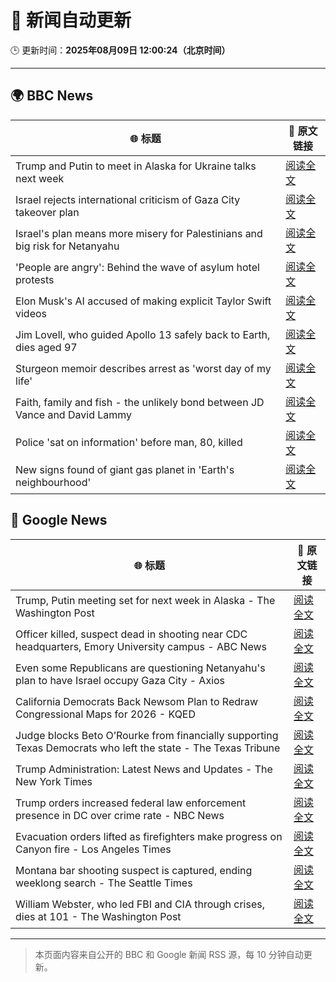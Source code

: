 # 🧠 新闻自动更新

🕒 更新时间：**2025年08月09日 12:00:24（北京时间）**

---

## 🌍 BBC News

| 🌐 标题 | 🔗 原文链接 |
|--------|-------------|
| Trump and Putin to meet in Alaska for Ukraine talks next week | [阅读全文](https://www.bbc.com/news/articles/c1dxed639n7o?at_medium=RSS&at_campaign=rss) |
| Israel rejects international criticism of Gaza City takeover plan | [阅读全文](https://www.bbc.com/news/articles/c207p49wrypo?at_medium=RSS&at_campaign=rss) |
| Israel's plan means more misery for Palestinians and big risk for Netanyahu | [阅读全文](https://www.bbc.com/news/articles/cvgv9jj9np7o?at_medium=RSS&at_campaign=rss) |
| 'People are angry': Behind the wave of asylum hotel protests | [阅读全文](https://www.bbc.com/news/articles/c4gerg74y71o?at_medium=RSS&at_campaign=rss) |
| Elon Musk's AI accused of making explicit Taylor Swift videos | [阅读全文](https://www.bbc.com/news/articles/cwye62e1ndjo?at_medium=RSS&at_campaign=rss) |
| Jim Lovell, who guided Apollo 13 safely back to Earth, dies aged 97 | [阅读全文](https://www.bbc.com/news/articles/cl7y8zq5xpno?at_medium=RSS&at_campaign=rss) |
| Sturgeon memoir describes arrest as 'worst day of my life' | [阅读全文](https://www.bbc.com/news/articles/clyv8n0v75vo?at_medium=RSS&at_campaign=rss) |
| Faith, family and fish - the unlikely bond between JD Vance and David Lammy | [阅读全文](https://www.bbc.com/news/articles/czr68vde7nvo?at_medium=RSS&at_campaign=rss) |
| Police 'sat on information' before man, 80, killed | [阅读全文](https://www.bbc.com/news/articles/cgern08j998o?at_medium=RSS&at_campaign=rss) |
| New signs found of giant gas planet in 'Earth's neighbourhood' | [阅读全文](https://www.bbc.com/news/articles/cx2xezw3dkpo?at_medium=RSS&at_campaign=rss) |

## 📰 Google News

| 🌐 标题 | 🔗 原文链接 |
|--------|-------------|
| Trump, Putin meeting set for next week in Alaska - The Washington Post | [阅读全文](https://news.google.com/rss/articles/CBMihgFBVV95cUxOMU9SN2ZPNkgzVjNLTGd4cS1HQkhFejNkbkpZV1IyMDAyekVoc2xNejdrdVpBLUVTNXJIb2REN3pzeHlGWG5nZGxnR1RnTGljcmplbUF5WVFMZm51NnBqbDNPUVEtSFlHR3FON0JZN2lFOG96VDBaQW1Oek1FMW5LLW9Ec0xfZw?oc=5) |
| Officer killed, suspect dead in shooting near CDC headquarters, Emory University campus - ABC News | [阅读全文](https://news.google.com/rss/articles/CBMiowFBVV95cUxQWlVaVy1hTk5qekdTNXdKRHNGS3NSMjlpbm9EZ3JBc3ZkeS1xVTM4OVZwMHFoRnJGdkcyN041QXhNSHkzOUlfNHNBSU9xOUthNHhUUjByak9jSGZJaFN4c1g3ZTBlWC1iaE9zZ2o5UkJIMXlpRm1pVFUybDY2WVpFUUpKNWszTXhCMTBIMHpadk1TZVpzSFRETU1sMzZFSmRrZUs00gGoAUFVX3lxTE56bEJiY1l4Z2s3SG9EMl9iaXlKREFfSUJqZzFuLVpuWi1GY3RNVWNkTmNMQk1iLWdNZzJMRnJZT1NhWTBwbUlkTjctdGlnSmNpQm1vTWhGZFdHcV9GMjJwaExBWVB4SWxlTUl0T1N2UGRmSFIwVmhQZWtvbzJTMXQyUmxBdkxBajl1RUlTNTI1NDRCS1FRTGVPMHh3YXlyOXQ2ZTZud2w4cQ?oc=5) |
| Even some Republicans are questioning Netanyahu's plan to have Israel occupy Gaza City - Axios | [阅读全文](https://news.google.com/rss/articles/CBMihwFBVV95cUxPZHBiclZ1UE5kSktPVTU5aDNmRHk3UFRYdWw1R2xiVmExS2ZVYS01Q1haSWRteGZMZ0xMVFRpbWxtbUZNN3EwS21hOWctVVdBb3VucWhxc19JUldYTkVMaGVYbHJqZVFLcEVjQUVPTUQ0Sm92V0FWY2JwVk5JMDUyRUFDam56VjQ?oc=5) |
| California Democrats Back Newsom Plan to Redraw Congressional Maps for 2026 - KQED | [阅读全文](https://news.google.com/rss/articles/CBMirwFBVV95cUxQaHRJbmxrOUNZbVducmJsNlE4VHY2ZkJYU1JtWnl3N0ZYZ28xTjRzeEEwcUk0emtUc24wejMwMTR5cXRVdE52X1FTX1hjT0NZNTRFVmpNQnZPR21HMkVoQzhzWEU0Vk8ySTNGUGhTb1ZiZE1QQUtmQkpBV0N0eVZRVmppR0ZURGtwOXQyRGhvMFpodnZVY2hjbTIzSUxHVzNLTXJocjVYRXRoWFN1UFE0?oc=5) |
| Judge blocks Beto O’Rourke from financially supporting Texas Democrats who left the state - The Texas Tribune | [阅读全文](https://news.google.com/rss/articles/CBMiqAFBVV95cUxPbUROT1BzbDgta3JoQWU0OWJzOTgyN3JkZlJ3QlJwQl9jWFZ3bjNWYUhjRVBTeEVMYV80YkU2MHAtalV1MHZfZXZUdHJrRGJISW1zdTNzNTRhd1VqYVJRSlVfaFU2UE5vcTF1OUZ0TzlBQjRyRi1na1BSSjNVOFFlV1FNN3N6WWtISjFsZ2xjM2pSUFpFSHZxWWJkTG1KX1g3ZkdEWmNVdVg?oc=5) |
| Trump Administration: Latest News and Updates - The New York Times | [阅读全文](https://news.google.com/rss/articles/CBMiY0FVX3lxTE13Q2lERGFvTnRBVnNDSHZ5LVltY05feTRJSXZPcUVjbGJ5VVUyUHZnaTNVczJ2SG1mcFlteHlFTExxelNmTTlpNzBnSU43ZS1pWEhEcWFmdnE3S283ZmtnVDZHcw?oc=5) |
| Trump orders increased federal law enforcement presence in DC over crime rate - NBC News | [阅读全文](https://news.google.com/rss/articles/CBMixwFBVV95cUxNUUtQa01vYVluN3V6c1c3ZjZtUmh2WVh5a0VvZlotQ2d6cFlacVg0dmNXUG44Ymx6dktIZFhHX0FIQzVmeEVlRHFFZmtJdm9iRHhLb3JidGdXc2hDMDZ2RE9PLS1qOUxlMTlDREN2cGh4SnN3ZmVnQWh5VDdPN1QtNGVxaGFiVGZ1MWtucUh2allNR0lMT0dTVjBXYWpRTzA0TVAwelNlZ2hLY2ZGdFFJa2xsTmZzQ25DYXpaVXZEbmMxU3g5b1FB0gFWQVVfeXFMUHNmb18yV1dCWG82Q25NdTdZaHpQbU9ISTdfbXFZbWtXemVURjdmUGJ1QlR2b20zVWVVVTA2c0U1UVRnUDNUMUg1V0pNUm12VExRVmZoZ0E?oc=5) |
| Evacuation orders lifted as firefighters make progress on Canyon fire - Los Angeles Times | [阅读全文](https://news.google.com/rss/articles/CBMieEFVX3lxTE1FRWtQMG90UTlVcDJGQWp5Z1o3Zm9TM3FsaUlqUWZhamg4M1ZkYlFpQW5iTXFvYUhaTUQwMmdZUXNwUks0UERPaHctcEI0TEVtTlVZV3VZWmNJUFNJY1V4bkV2M2dCa0lWbXNfX3hyc3AyUE9uQkFIMg?oc=5) |
| Montana bar shooting suspect is captured, ending weeklong search - The Seattle Times | [阅读全文](https://news.google.com/rss/articles/CBMizAFBVV95cUxOTWVOZXM1VFZ1SlgzcDloUnVscGU3VDR6ckFBNVZkYjdsZXo3UklOSU1mbGRzcjFyZVlZTGZzSnZtYlBtbUtxbVJ4ckhXYVJoUUtBZWVLUTY0aE9wY2RxZkRRV05kZEdFcHRHY09CZFMtZllya0RNbU16Tlk3NG5CZG9JcEM0QVBJTkd1cFJvc0lPempnM0ladlpqUWZpRkNybWtHNHNlVzVzNDdDZjQyQ0FZcWtoM3g0blVkQ19VUXJNMzFSVFpVQXV4Rjg?oc=5) |
| William Webster, who led FBI and CIA through crises, dies at 101 - The Washington Post | [阅读全文](https://news.google.com/rss/articles/CBMimwFBVV95cUxOdklkTkZRT3NYcV92T3d6OTdoMkJmdllMY0FVTXdHX0VNNDFJX2xyU1NhNmI2MFVOTkpoLUxwRnJiUDVFTWdNTUhTbTV6cjlaTXFNTU5NeE8yelptSUFiQzdHRWFaMGQ2NDlPV2FlcGI1OVpNUWhPRmF5dzMtMGo4eFg2OGZXRWcwNnJkdVNiakxnbXNiSjdneGxnSQ?oc=5) |

---
> 本页面内容来自公开的 BBC 和 Google 新闻 RSS 源，每 10 分钟自动更新。